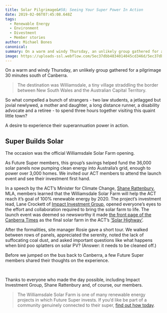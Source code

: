 ```yaml
---
title: Solar Pilgrimage&#58; Seeing Your Super Power In Action
date: 2019-02-06T07:45:08.648Z
tags: 
  - Renewable Energy
  - Environment
  - Divestment
  - Member stories
author: Michael Bones
canonical: 
summary: On a warm and windy Thursday, an unlikely group gathered for a pilgrimage 30 minutes south of Canberra. 
image: https://uploads-ssl.webflow.com/5ec37dbb4834014045cd346d/5ec37dbc483401a5cfcd3d8b_Williamsdale-solar_main%20(1).png
---
```


On a warm and windy Thursday, an unlikely group gathered for a pilgrimage 30 minutes south of Canberra.

> The destination was Williamsdale, a tiny village straddling the border between New South Wales and the Australian Capital Territory.

So what compelled a bunch of strangers - two law students, a jetlagged but jovial newlywed, a mother and daughter, a long distance runner, a disability advocate and a retiree - to spend three hours together visiting this quaint little town?

A desire to experience their superannuation power in action.

**Super Builds Solar**
----------------------

The occasion was the official Williamsdale Solar Farm opening.

As Future Super members, this group’s savings helped fund the 36,000 solar panels now pumping clean energy into Australia’s grid, enough to power over 3,000 homes. We invited our ACT members to attend the launch event and see their investment first hand.

In a speech by the ACT’s Minister for Climate Change, [Shane Rattenbury](https://greens.org.au/act/shane-rattenbury), MLA, members learned that the Williamsdale Solar Farm will help the ACT reach it’s goal of 100% renewable energy by 2020. The project’s investment lead, Lane Crockett of [Impact Investment Group](http://www.impact-group.com.au/), opened everyone’s eyes to the effort and collaboration required to bring the solar farm to life. The launch event was deemed so newsworthy it made [the front page of the Canberra Times](http://www.canberratimes.com.au/act-news/government-unveils-36000-new-solar-panels-at-williamsdale-20171004-gyu8z8.html) as the final solar farm in the ACT’s [‘Solar Highway’](http://www.canberratimes.com.au/act-news/check-out-canberras-first-solar-highway-20170203-gu4ubg.html).

After the formalities, site manager Rosie gave a short tour. We walked between rows of panels, appreciated the serenity, noted the lack of suffocating coal dust, and asked important questions like what happens when bird poo splatters on solar PV? (Answer: it needs to be cleaned off.)

Before we jumped on the bus back to Canberra, a few Future Super members shared their thoughts on the experience.

 

Thanks to everyone who made the day possible, including Impact Investment Group, Shane Rattenbury and, of course, our members.

> The Williamsdale Solar Farm is one of many renewable energy projects in which Future Super invests. If you’d like be part of a community genuinely connected to their super, [find out how today](/archived/join-future-super-old1).

